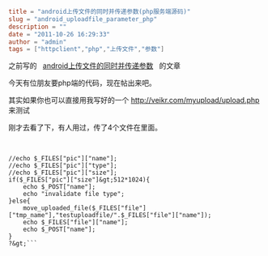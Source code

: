 ```toml
title = "android上传文件的同时并传递参数(php服务端源码)"
slug = "android_uploadfile_parameter_php"
description = ""
date = "2011-10-26 16:29:33"
author = "admin"
tags = ["httpclient","php","上传文件","参数"]
```

之前写的   <a title="android上传文件的同时并传递参数(附源码下载)" href="http://veikr.com/201109/android_uploadfile_parameter.html" target="_blank">android上传文件的同时并传递参数</a>   的文章

今天有位朋友要php端的代码，现在帖出来吧。

其实如果你也可以直接用我写好的一个 http://veikr.com/myupload/upload.php 来测试

刚才去看了下，有人用过，传了4个文件在里面。

<!--more-->

&nbsp;
```&lt;?php
//echo $_FILES["pic"]["name"];
//echo $_FILES["pic"]["type"];
//echo $_FILES["pic"]["size"];
if($_FILES["pic"]["size"]&gt;512*1024){
	echo $_POST["name"];
	echo "invalidate file type";
}else{
	move_uploaded_file($_FILES["file"]["tmp_name"],"testuploadfile/".$_FILES["file"]["name"]);
	echo $_FILES["file"]["name"];
	echo $_POST["name"];
}
?&gt;```
``````
``````